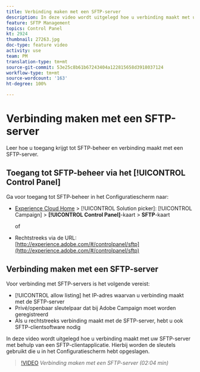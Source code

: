 ```yaml
---
title: Verbinding maken met een SFTP-server
description: In deze video wordt uitgelegd hoe u verbinding maakt met uw SFTP-server met behulp van een SFTP-clientapplicatie. Hierbij worden de sleutels gebruikt die u in het Configuratiescherm hebt opgeslagen.
feature: SFTP Management
topics: Control Panel
kt: 2924
thumbnail: 27263.jpg
doc-type: feature video
activity: use
team: PM
translation-type: tm+mt
source-git-commit: 53e25c8b61b67243404a122815658d3918037124
workflow-type: tm+mt
source-wordcount: '163'
ht-degree: 100%

---
```



# Verbinding maken met een SFTP-server

Leer hoe u toegang krijgt tot SFTP-beheer en verbinding maakt met een SFTP-server.

## Toegang tot SFTP-beheer via het [!UICONTROL Control Panel]

Ga voor toegang tot SFTP-beheer in het Configuratiescherm naar:

* [Experience Cloud Home](https://experience.adobe.com/#/home) > [!UICONTROL Solution picker]: [!UICONTROL Campaign] > **[!UICONTROL Control Panel]**-kaart > **SFTP**-kaart

   of
* Rechtstreeks via de URL: [http://experience.adobe.com/#/controlpanel/sftp](http://experience.adobe.com/#/controlpanel/sftp)

## Verbinding maken met een SFTP-server

Voor verbinding met SFTP-servers is het volgende vereist:

* [!UICONTROL allow listing] het IP-adres waarvan u verbinding maakt met de SFTP-server
* Privé/openbaar sleutelpaar dat bij Adobe Campaign moet worden geregistreerd
* Als u rechtstreeks verbinding maakt met de SFTP-server, hebt u ook SFTP-clientsoftware nodig

In deze video wordt uitgelegd hoe u verbinding maakt met uw SFTP-server met behulp van een SFTP-clientapplicatie. Hierbij worden de sleutels gebruikt die u in het Configuratiescherm hebt opgeslagen.

>[!VIDEO](https://video.tv.adobe.com/v/27263?quality=12)
*Verbinding maken met een SFTP-server (02:04 min)*
